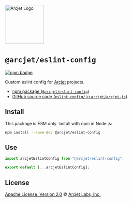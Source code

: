 <a href="https://arcjet.com" target="_arcjet-home">
  <picture>
    <source media="(prefers-color-scheme: dark)" srcset="https://arcjet.com/logo/arcjet-dark-lockup-voyage-horizontal.svg">
    <img src="https://arcjet.com/logo/arcjet-light-lockup-voyage-horizontal.svg" alt="Arcjet Logo" height="128" width="auto">
  </picture>
</a>

# `@arcjet/eslint-config`

<p>
  <a href="https://www.npmjs.com/package/@arcjet/eslint-config">
    <picture>
      <source media="(prefers-color-scheme: dark)" srcset="https://img.shields.io/npm/v/%40arcjet%2Feslint-config?style=flat-square&label=%E2%9C%A6Aj&labelColor=000000&color=5C5866">
      <img alt="npm badge" src="https://img.shields.io/npm/v/%40arcjet%2Feslint-config?style=flat-square&label=%E2%9C%A6Aj&labelColor=ECE6F0&color=ECE6F0">
    </picture>
  </a>
</p>

Custom eslint config for [Arcjet][arcjet] projects.

- [npm package (`@arcjet/eslint-config`)](https://www.npmjs.com/package/@arcjet/eslint-config)
- [GitHub source code (`eslint-config/` in `arcjet/arcjet-js`)](https://github.com/arcjet/arcjet-js/tree/main/eslint-config)

## Install

This package is ESM only.
Install with npm in Node.js:

```sh
npm install --save-dev @arcjet/eslint-config
```

## Use

```ts
import arcjetEslintConfig from "@arcjet/eslint-config";

export default [...arcjetEslintConfig];
```

## License

[Apache License, Version 2.0][apache-license] © [Arcjet Labs, Inc.][arcjet]

[arcjet]: https://arcjet.com
[apache-license]: http://www.apache.org/licenses/LICENSE-2.0
